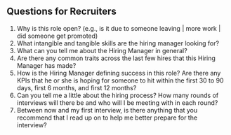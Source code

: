 
## Questions for Recruiters
1. Why is this role open? (e.g., is it due to someone leaving | more work | did someone get promoted)
2. What intangible and tangible skills are the hiring manager looking for?
3. What can you tell me about the Hiring Manager in general?
4. Are there any common traits across the last few hires that this Hiring Manager has made?
5. How is the Hiring Manager defining success in this role? Are there any KPIs that he or she is hoping for someone to hit within the first 30 to 90 days, first 6 months, and first 12 months?
6. Can you tell me a little about the hiring process? How many rounds of interviews will there be and who will I be meeting with in each round?
7. Between now and my first interview, is there anything that you recommend that I read up on to help me better prepare for the interview?
